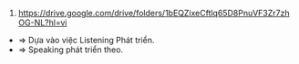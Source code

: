 1. https://drive.google.com/drive/folders/1bEQZixeCftlq65D8PnuVF3Zr7zhOG-NL?hl=vi
- => Dựa vào việc Listening Phát triển. 
- => Speaking phát triển theo. 

